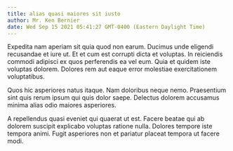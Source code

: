 ```yaml
---
title: alias quasi maiores sit iusto
author: Mr. Ken Bernier
date: Wed Sep 15 2021 05:41:27 GMT-0400 (Eastern Daylight Time)
---
```

Expedita nam aperiam sit quia quod non earum. Ducimus unde eligendi recusandae et iure ut. Et et cum est corrupti dicta et voluptas. In reiciendis commodi adipisci ex quos perferendis ea vel eum. Quia et quidem iste voluptas dolorem. Dolores rem aut eaque error molestiae exercitationem voluptatibus.

 Quos hic asperiores natus itaque. Nam doloribus neque nemo. Praesentium sint quis rerum ipsum qui quis dolor saepe. Delectus dolorem accusamus minima alias odio maiores asperiores.

 A repellendus quasi eveniet qui quaerat ut est. Facere beatae qui ab dolorem suscipit explicabo voluptas ratione nulla. Dolores tempore iste tempora animi. Fugit asperiores non et pariatur placeat tempora ut facere modi.